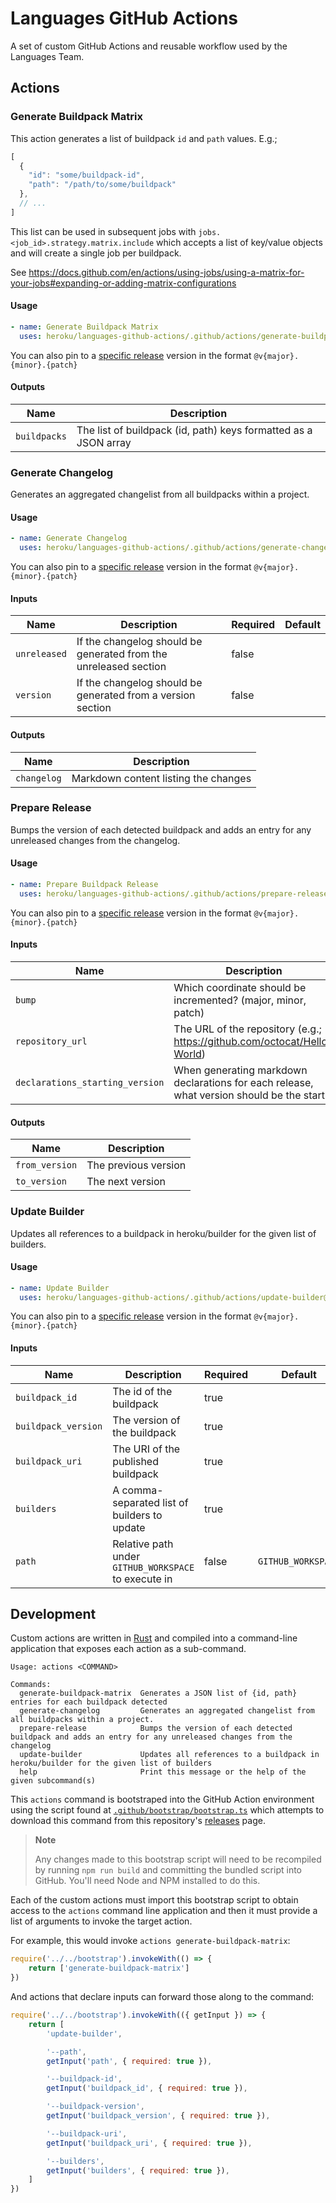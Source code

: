 # Languages GitHub Actions

A set of custom GitHub Actions and reusable workflow used by the Languages Team.

## Actions

### Generate Buildpack Matrix

This action generates a list of buildpack `id` and `path` values.  E.g.;

```js
[
  {
    "id": "some/buildpack-id",
    "path": "/path/to/some/buildpack"
  },
  // ...
]
```

This list can be used in subsequent jobs with `jobs.<job_id>.strategy.matrix.include`
which accepts a list of key/value objects and will create a single job per buildpack.

See https://docs.github.com/en/actions/using-jobs/using-a-matrix-for-your-jobs#expanding-or-adding-matrix-configurations

#### Usage

```yaml
- name: Generate Buildpack Matrix
  uses: heroku/languages-github-actions/.github/actions/generate-buildpack-matrix@main
```

You can also pin to a [specific release](/releases) version in the format `@v{major}.{minor}.{patch}`

#### Outputs

| Name         | Description                                                     |
|--------------|-----------------------------------------------------------------|
| `buildpacks` | The list of buildpack (id, path) keys formatted as a JSON array |

### Generate Changelog

Generates an aggregated changelist from all buildpacks within a project.

#### Usage

```yaml
- name: Generate Changelog
  uses: heroku/languages-github-actions/.github/actions/generate-changelog@main
```

You can also pin to a [specific release](/releases) version in the format `@v{major}.{minor}.{patch}`

#### Inputs

| Name         | Description                                                      | Required | Default |
|--------------|------------------------------------------------------------------|----------|---------|
| `unreleased` | If the changelog should be generated from the unreleased section | false    |         |
| `version`    | If the changelog should be generated from a version section      | false    |         |

#### Outputs

| Name        | Description                          |
|-------------|--------------------------------------|
| `changelog` | Markdown content listing the changes |

### Prepare Release

Bumps the version of each detected buildpack and adds an entry for any unreleased changes from the changelog.

#### Usage

```yaml
- name: Prepare Buildpack Release
  uses: heroku/languages-github-actions/.github/actions/prepare-release@main
```

You can also pin to a [specific release](/releases) version in the format `@v{major}.{minor}.{patch}`

#### Inputs

| Name                            | Description                                                                              | Required | Default                                       |
|---------------------------------|------------------------------------------------------------------------------------------|----------|-----------------------------------------------|
| `bump`                          | Which coordinate should be incremented? (major, minor, patch)                            | true     |                                               |
| `repository_url`                | The URL of the repository (e.g.; https://github.com/octocat/Hello-World)                 | false    | `https://github.com/${{ github.repository }}` |
| `declarations_starting_version` | When generating markdown declarations for each release, what version should be the start | false    |                                               |

#### Outputs

| Name           | Description          |
|----------------|----------------------|
| `from_version` | The previous version |
| `to_version`   | The next version     |

### Update Builder

Updates all references to a buildpack in heroku/builder for the given list of builders.

#### Usage

```yaml
- name: Update Builder
  uses: heroku/languages-github-actions/.github/actions/update-builder@main
```

You can also pin to a [specific release](/releases) version in the format `@v{major}.{minor}.{patch}`

#### Inputs

| Name                | Description                                          | Required | Default            |
|---------------------|------------------------------------------------------|----------|--------------------|
| `buildpack_id`      | The id of the buildpack                              | true     |                    |
| `buildpack_version` | The version of the buildpack                         | true     |                    |
| `buildpack_uri`     | The URI of the published buildpack                   | true     |                    |
| `builders`          | A comma-separated list of builders to update         | true     |                    |
| `path`              | Relative path under `GITHUB_WORKSPACE` to execute in | false    | `GITHUB_WORKSPACE` |

## Development

Custom actions are written in [Rust](https://www.rust-lang.org/) and compiled into a command-line application that
exposes each action as a sub-command.

```shell
Usage: actions <COMMAND>

Commands:
  generate-buildpack-matrix  Generates a JSON list of {id, path} entries for each buildpack detected
  generate-changelog         Generates an aggregated changelist from all buildpacks within a project.
  prepare-release            Bumps the version of each detected buildpack and adds an entry for any unreleased changes from the changelog
  update-builder             Updates all references to a buildpack in heroku/builder for the given list of builders
  help                       Print this message or the help of the given subcommand(s)
```

This `actions` command is bootstraped into the GitHub Action environment using the script found at
[`.github/bootstrap/bootstrap.ts`](.github/bootstrap/bootstrap.ts) which attempts to download this command from this
repository's [releases](/releases) page.

> **Note**
>
> Any changes made to this bootstrap script will need to be recompiled by running `npm run build` and committing the bundled
> script into GitHub. You'll need Node and NPM installed to do this.

Each of the custom actions must import this bootstrap script to obtain access to the `actions` command line application and
then it must provide a list of arguments to invoke the target action.

For example, this would invoke `actions generate-buildpack-matrix`:

```javascript
require('../../bootstrap').invokeWith(() => {
    return ['generate-buildpack-matrix']
})
```

And actions that declare inputs can forward those along to the command:

```javascript
require('../../bootstrap').invokeWith(({ getInput }) => {
    return [
        'update-builder',

        '--path',
        getInput('path', { required: true }),

        '--buildpack-id',
        getInput('buildpack_id', { required: true }),

        '--buildpack-version',
        getInput('buildpack_version', { required: true }),

        '--buildpack-uri',
        getInput('buildpack_uri', { required: true }),

        '--builders',
        getInput('builders', { required: true }),
    ]
})
```
